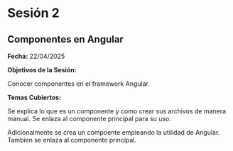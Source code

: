 # Sesión 2 #

## Componentes en Angular ##

**Fecha:** 22/04/2025

**Objetivos de la Sesión:**

Conocer componentes en el framework Angular.

**Temas Cubiertos:**

Se explica lo que es un componente y como crear sus archivos de manera manual. Se enlaza al componente principal para su uso.

Adicionalmente se crea un compoente empleando la utilidad de Angular. Tambien se enlaza al componente principal.
